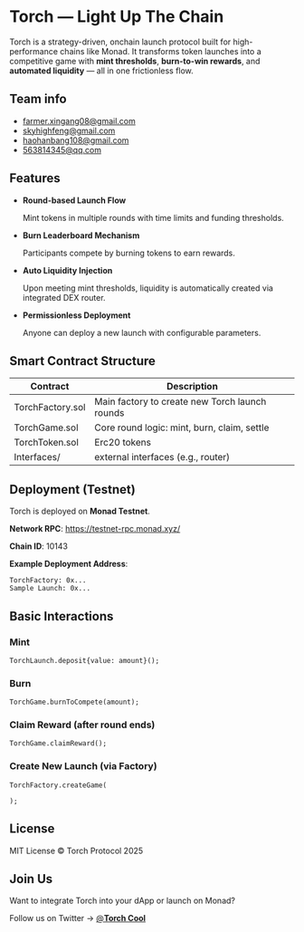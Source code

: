 # Torch — Light Up The Chain



Torch is a strategy-driven, onchain launch protocol built for high-performance chains like Monad. It transforms token launches into a competitive game with **mint thresholds**, **burn-to-win rewards**, and **automated liquidity** — all in one frictionless flow.



## Team info
- farmer.xingang08@gmail.com
- skyhighfeng@gmail.com
- haohanbang108@gmail.com
- 563814345@qq.com

## Features

- **Round-based Launch Flow**

  Mint tokens in multiple rounds with time limits and funding thresholds.

- **Burn Leaderboard Mechanism**

  Participants compete by burning tokens to earn rewards.

- **Auto Liquidity Injection**

  Upon meeting mint thresholds, liquidity is automatically created via integrated DEX router.

- **Permissionless Deployment**

  Anyone can deploy a new launch with configurable parameters.



## Smart Contract Structure



| **Contract**     | **Description**                                |
| ---------------- | ---------------------------------------------- |
| TorchFactory.sol | Main factory to create new Torch launch rounds |
| TorchGame.sol    | Core round logic: mint, burn, claim, settle    |
| TorchToken.sol   | Erc20 tokens                                   |
| Interfaces/      | external interfaces (e.g., router)             |





## Deployment (Testnet)





Torch is deployed on **Monad Testnet**.

**Network RPC**: https://testnet-rpc.monad.xyz/

**Chain ID**: 10143

**Example Deployment Address**:

```
TorchFactory: 0x...  
Sample Launch: 0x...
```



## Basic Interactions



### **Mint**



```
TorchLaunch.deposit{value: amount}();
```



### **Burn**



```
TorchGame.burnToCompete(amount);
```



### **Claim Reward (after round ends)**



```
TorchGame.claimReward();
```



### **Create New Launch (via Factory)**



```
TorchFactory.createGame(

);
```



## License





MIT License © Torch Protocol 2025



##  Join Us





Want to integrate Torch into your dApp or launch on Monad?

Follow us on Twitter → [@**Torch Cool**](https://twitter.com/torchdotcool)